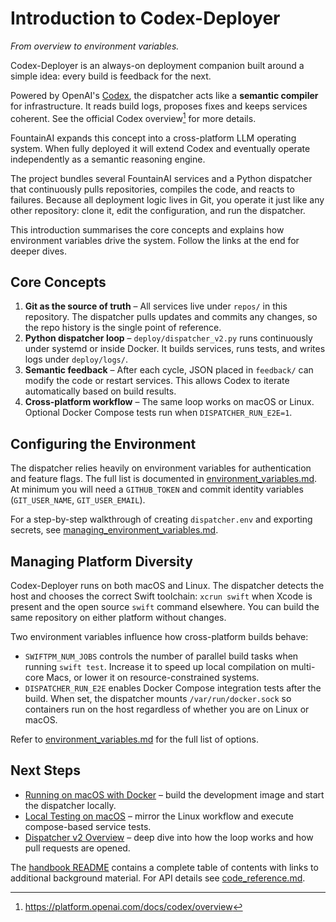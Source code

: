 # Introduction to Codex-Deployer

*From overview to environment variables.*

Codex-Deployer is an always-on deployment companion built around a simple idea: every build is feedback for the next.

Powered by OpenAI's [Codex][codex-doc], the dispatcher acts like a **semantic compiler** for infrastructure. It reads build logs, proposes fixes and keeps services coherent. See the official Codex overview[^codex-doc] for more details.

FountainAI expands this concept into a cross-platform LLM operating system. When fully deployed it will extend Codex and eventually operate independently as a semantic reasoning engine.

The project bundles several FountainAI services and a Python dispatcher that continuously pulls repositories, compiles the code, and reacts to failures. Because all deployment logic lives in Git, you operate it just like any other repository: clone it, edit the configuration, and run the dispatcher.

This introduction summarises the core concepts and explains how environment variables drive the system. Follow the links at the end for deeper dives.

## Core Concepts

1. **Git as the source of truth** – All services live under `repos/` in this repository. The dispatcher pulls updates and commits any changes, so the repo history is the single point of reference.
2. **Python dispatcher loop** – `deploy/dispatcher_v2.py` runs continuously under systemd or inside Docker. It builds services, runs tests, and writes logs under `deploy/logs/`.
3. **Semantic feedback** – After each cycle, JSON placed in `feedback/` can modify the code or restart services. This allows Codex to iterate automatically based on build results.
4. **Cross-platform workflow** – The same loop works on macOS or Linux. Optional Docker Compose tests run when `DISPATCHER_RUN_E2E=1`.

## Configuring the Environment

The dispatcher relies heavily on environment variables for authentication and feature flags. The full list is documented in [environment_variables.md](../environment_variables.md). At minimum you will need a `GITHUB_TOKEN` and commit identity variables (`GIT_USER_NAME`, `GIT_USER_EMAIL`).

For a step-by-step walkthrough of creating `dispatcher.env` and exporting secrets, see [managing_environment_variables.md](../managing_environment_variables.md).

## Managing Platform Diversity

Codex-Deployer runs on both macOS and Linux. The dispatcher detects the host and
chooses the correct Swift toolchain: `xcrun swift` when Xcode is present and the
open source `swift` command elsewhere. You can build the same repository on
either platform without changes.

Two environment variables influence how cross-platform builds behave:

- `SWIFTPM_NUM_JOBS` controls the number of parallel build tasks when running
  `swift test`. Increase it to speed up local compilation on multi-core Macs,
  or lower it on resource-constrained systems.
- `DISPATCHER_RUN_E2E` enables Docker Compose integration tests after the build.
  When set, the dispatcher mounts `/var/run/docker.sock` so containers run on
  the host regardless of whether you are on Linux or macOS.

Refer to [environment_variables.md](../environment_variables.md) for the full
list of options.

## Next Steps

- [Running on macOS with Docker](../mac_docker_tutorial.md) – build the development image and start the dispatcher locally.
- [Local Testing on macOS](../mac_local_testing.md) – mirror the Linux workflow and execute compose-based service tests.
- [Dispatcher v2 Overview](../dispatcher_v2.md) – deep dive into how the loop works and how pull requests are opened.

The [handbook README](README.md) contains a complete table of contents with links to additional background material. For API details see [code_reference.md](code_reference.md).

[codex-doc]: https://platform.openai.com/docs/codex/overview
[^codex-doc]: <https://platform.openai.com/docs/codex/overview>